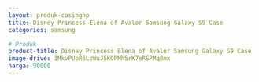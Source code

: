 ```yaml
---
layout: produk-casinghp
title: Disney Princess Elena of Avalor Samsung Galaxy S9 Case
categories: samsung

# Produk
product-title: Disney Princess Elena of Avalor Samsung Galaxy S9 Case
image-drive: 1MkvPUoR6LzWuJ5KOPMh5rK7eRSPMq8mx
harga: 90000
---
```

